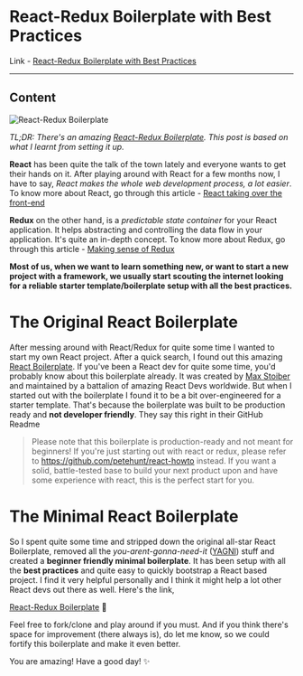 # React-Redux Boilerplate with Best Practices

Link - [React-Redux Boilerplate with Best Practices](https://dev.to/flexdinesh/react-redux-boilerplate-with-best-practices--2pp5)

---

## Content

![React-Redux Boilerplate](https://raw.githubusercontent.com/flexdinesh/react-redux-boilerplate/master/app/components/Header/images/banner.jpg)

_TL;DR: There's an amazing [React-Redux Boilerplate](https://github.com/flexdinesh/react-redux-boilerplate). This post is based on what I learnt from setting it up._

**React** has been quite the talk of the town lately and everyone wants to get their hands on it. After playing around with React for a few months now, I have to say, _React makes the whole web development process, a lot easier_. To know more about React, go through this article - [React taking over the front-end](https://medium.freecodecamp.org/yes-react-is-taking-over-front-end-development-the-question-is-why-40837af8ab76)


**Redux** on the other hand, is a _predictable state container_ for your React application. It helps abstracting and controlling the data flow in your application. It's quite an in-depth concept. To know more about Redux, go through this article - [Making sense of Redux
](https://medium.freecodecamp.org/why-redux-makes-sense-to-me-and-how-i-conceptualize-it-c8a3a9db15ca)


**Most of us, when we want to learn something new, or want to start a new project with a framework, we usually start scouting the internet looking for a reliable starter template/boilerplate setup with all the best practices.**

# The Original React Boilerplate

After messing around with React/Redux for quite some time I wanted to start my own React project. After a quick search, I found out this amazing [React Boilerplate](https://github.com/react-boilerplate/react-boilerplate). If you've been a React dev for quite some time, you'd probably know about this boilerplate already. It was created by [Max Stoiber](https://twitter.com/mxstbr) and maintained by a battalion of amazing React Devs worldwide. But when I started out with the boilerplate I found it to be a bit over-engineered for a starter template. That's because the boilerplate was built to be production ready and **not developer friendly**. They say this right in their GitHub Readme

> Please note that this boilerplate is production-ready and not meant for beginners! If you're just starting out with react or redux, please refer to https://github.com/petehunt/react-howto instead. If you want a solid, battle-tested base to build your next product upon and have some experience with react, this is the perfect start for you.

# The Minimal React Boilerplate

So I spent quite some time and stripped down the original all-star React Boilerplate, removed all the _you-arent-gonna-need-it_ ([YAGNI](https://en.wikipedia.org/wiki/You_aren%27t_gonna_need_it)) stuff and created a **beginner friendly minimal boilerplate**. It has been setup with all the **best practices** and quite easy to quickly bootstrap a React based project. I find it very helpful personally and I think it might help a lot other React devs out there as well. Here's the link, 

[React-Redux Boilerplate](https://github.com/flexdinesh/react-redux-boilerplate) 🎉


Feel free to fork/clone and play around if you must. And if you think there's space for improvement (there always is), do let me know, so we could fortify this boilerplate and make it even better.

You are amazing! Have a good day! ✨